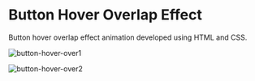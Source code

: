 # Button Hover Overlap Effect
Button hover overlap effect animation developed using HTML and CSS.

![button-hover-over1](https://user-images.githubusercontent.com/104005034/209630769-a347300b-37b3-4f23-b2ba-83f569ac6b5d.png)

![button-hover-over2](https://user-images.githubusercontent.com/104005034/209630789-5cad71ff-e814-452c-a9f9-ccdb35ee479a.png)
